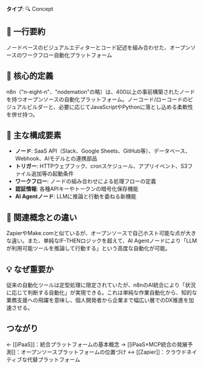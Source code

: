 **タイプ**: 🔍 Concept

## 📝 一行要約
ノードベースのビジュアルエディターとコード記述を組み合わせた、オープンソースのワークフロー自動化プラットフォーム

## 🎯 核心的定義
n8n（"n-eight-n"、"nodemation"の略）は、400以上の事前構築されたノードを持つオープンソースの自動化プラットフォーム。ノーコード/ローコードのビジュアルビルダーと、必要に応じてJavaScriptやPythonに落とし込める柔軟性を併せ持つ。

## 🌟 主な構成要素
- **ノード**: SaaS API（Slack、Google Sheets、GitHub等）、データベース、Webhook、AIモデルとの連携部品
- **トリガー**: HTTPウェブフック、cronスケジュール、アプリイベント、S3ファイル追加等の起動条件
- **ワークフロー**: ノードの組み合わせによる処理フローの定義
- **認証情報**: 各種APIキーやトークンの暗号化保存機能
- **AI Agentノード**: LLMに推論と行動を委ねる新機能

## 🔄 関連概念との違い
ZapierやMake.comと似ているが、オープンソースで自己ホスト可能な点が大きな違い。また、単純なIF-THENロジックを超えて、AI Agentノードにより「LLMが利用可能ツールを推論して行動する」という高度な自動化が可能。

## 💡 なぜ重要か
従来の自動化ツールは定型処理に限定されていたが、n8nのAI統合により「状況に応じて判断する自動化」が実現できる。これは単純な作業自動化から、知的な業務支援への飛躍を意味し、個人開発者から企業まで幅広い層でのDX推進を加速させる。

## つながり
← [[iPaaS]]：統合プラットフォームの基本概念
→ [[iPaaS×MCP統合の発展予測]]：オープンソースプラットフォームの位置づけ
↔ [[Zapier]]：クラウドネイティブな代替プラットフォーム
